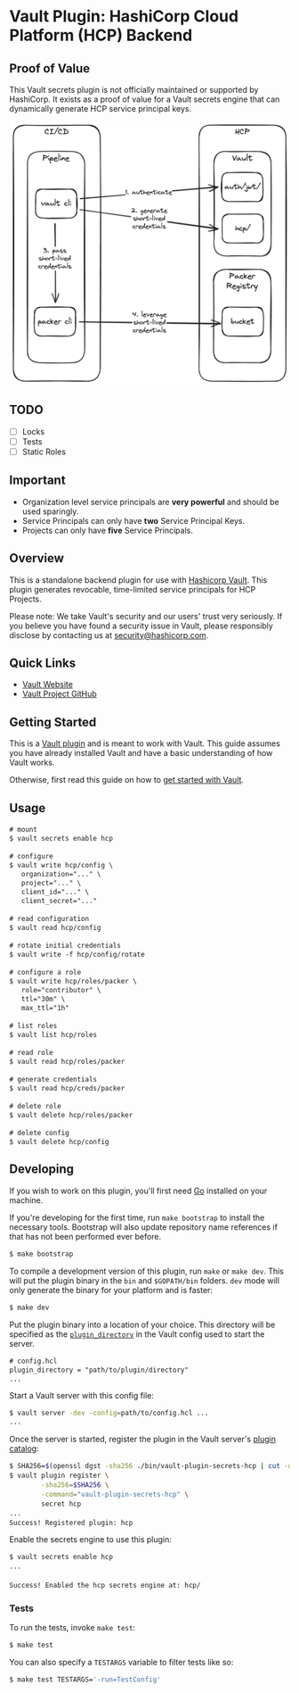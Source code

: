 # Vault Plugin: HashiCorp Cloud Platform (HCP) Backend

## Proof of Value
This Vault secrets plugin is not officially maintained or supported by HashiCorp. It exists as a proof of value for a Vault secrets engine
that can dynamically generate HCP service principal keys.

<img src="./img/usecase.png">

## TODO
- [ ] Locks
- [ ] Tests
- [ ] Static Roles

## Important
- Organization level service principals are **very powerful** and should be used sparingly.
- Service Principals can only have **two** Service Principal Keys.
- Projects can only have **five** Service Principals.

## Overview
This is a standalone backend plugin for use with [Hashicorp
Vault](https://www.github.com/hashicorp/vault). This plugin generates revocable, time-limited service principals for HCP Projects.

Please note: We take Vault's security and our users' trust very seriously. If
you believe you have found a security issue in Vault, please responsibly
disclose by contacting us at [security@hashicorp.com](mailto:security@hashicorp.com).

## Quick Links

- [Vault Website](https://developer.hashicorp.com/vault)
- [Vault Project GitHub](https://www.github.com/hashicorp/vault)

[//]: <> (Include any other quick links relevant to your plugin)

## Getting Started

This is a [Vault plugin](https://developer.hashicorp.com/vault/docs/plugins)
and is meant to work with Vault. This guide assumes you have already installed
Vault and have a basic understanding of how Vault works.

Otherwise, first read this guide on how to [get started with
Vault](https://developer.hashicorp.com/vault/tutorials/getting-started/getting-started-install).


## Usage

```shell
# mount
$ vault secrets enable hcp

# configure
$ vault write hcp/config \
   organization="..." \
   project="..." \
   client_id="..." \
   client_secret="..."

# read configuration
$ vault read hcp/config

# rotate initial credentials
$ vault write -f hcp/config/rotate

# configure a role
$ vault write hcp/roles/packer \
   role="contributor" \
   ttl="30m" \
   max_ttl="1h"

# list roles
$ vault list hcp/roles

# read role
$ vault read hcp/roles/packer

# generate credentials
$ vault read hcp/creds/packer

# delete role
$ vault delete hcp/roles/packer

# delete config
$ vault delete hcp/config
```

## Developing

If you wish to work on this plugin, you'll first need
[Go](https://www.golang.org) installed on your machine.

If you're developing for the first time, run `make bootstrap` to install the
necessary tools. Bootstrap will also update repository name references if that
has not been performed ever before.

```sh
$ make bootstrap
```

To compile a development version of this plugin, run `make` or `make dev`.
This will put the plugin binary in the `bin` and `$GOPATH/bin` folders. `dev`
mode will only generate the binary for your platform and is faster:

```sh
$ make dev
```

Put the plugin binary into a location of your choice. This directory
will be specified as the [`plugin_directory`](https://developer.hashicorp.com/vault/docs/configuration#plugin_directory)
in the Vault config used to start the server.

```hcl
# config.hcl
plugin_directory = "path/to/plugin/directory"
...
```

Start a Vault server with this config file:

```sh
$ vault server -dev -config=path/to/config.hcl ...
...
```

Once the server is started, register the plugin in the Vault server's [plugin catalog](https://developer.hashicorp.com/vault/docs/plugins/plugin-architecture#plugin-catalog):

```sh
$ SHA256=$(openssl dgst -sha256 ./bin/vault-plugin-secrets-hcp | cut -d ' ' -f2)
$ vault plugin register \
        -sha256=$SHA256 \
        -command="vault-plugin-secrets-hcp" \
        secret hcp
...
Success! Registered plugin: hcp
```

Enable the secrets engine to use this plugin:

```sh
$ vault secrets enable hcp
...

Success! Enabled the hcp secrets engine at: hcp/
```

### Tests

To run the tests, invoke `make test`:

```sh
$ make test
```

You can also specify a `TESTARGS` variable to filter tests like so:

```sh
$ make test TESTARGS='-run=TestConfig'
```
